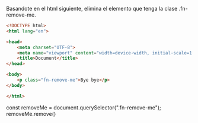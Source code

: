 Basandote en el html siguiente, elimina el elemento que tenga la clase .fn-remove-me.

```html
<!DOCTYPE html>
<html lang="en">

<head>
    <meta charset="UTF-8">
    <meta name="viewport" content="width=device-width, initial-scale=1.0">
    <title>Document</title>
</head>

<body>
    <p class="fn-remove-me">Bye bye</p>
</body>

</html>
```

const removeMe = document.querySelector(".fn-remove-me");
    removeMe.remove()

